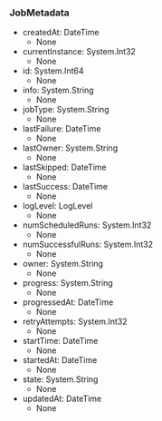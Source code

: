 ### JobMetadata
- createdAt: DateTime
  - None
- currentInstance: System.Int32
  - None
- id: System.Int64
  - None
- info: System.String
  - None
- jobType: System.String
  - None
- lastFailure: DateTime
  - None
- lastOwner: System.String
  - None
- lastSkipped: DateTime
  - None
- lastSuccess: DateTime
  - None
- logLevel: LogLevel
  - None
- numScheduledRuns: System.Int32
  - None
- numSuccessfulRuns: System.Int32
  - None
- owner: System.String
  - None
- progress: System.String
  - None
- progressedAt: DateTime
  - None
- retryAttempts: System.Int32
  - None
- startTime: DateTime
  - None
- startedAt: DateTime
  - None
- state: System.String
  - None
- updatedAt: DateTime
  - None
